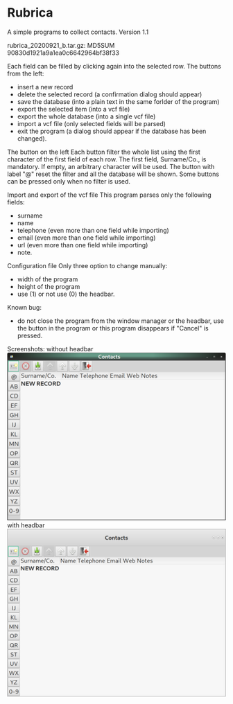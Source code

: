 # Rubrica
A simple programs to collect contacts. Version 1.1

rubrica_20200921_b.tar.gz: MD5SUM 90830d1921a9a1ea0c6642964bf38f33

Each field can be filled by clicking again into the selected row.
The buttons from the left:
- insert a new record
- delete the selected record (a confirmation dialog should appear)
- save the database (into a plain text in the same forlder of the program)
- export the selected item (into a vcf file)
- export the whole database (into a single vcf file)
- import a vcf file (only selected fields will be parsed)
- exit the program (a dialog should appear if the database has been changed).

The button on the left
Each button filter the whole list using the first character of the first field of each row.
The first field, Surname/Co., is mandatory. If empty, an arbitrary character will be used.
The button with label "@" reset the filter and all the database will be shown.
Some buttons can be pressed only when no filter is used.

Import and export of the vcf file
This program parses only the following fields:
- surname
- name
- telephone (even more than one field while importing)
- email (even more than one field while importing)
- url (even more than one field while importing)
- note.

Configuration file
Only three option to change manually:
- width of the program
- height of the program
- use (1) or not use (0) the headbar.

Known bug:
- do not close the program from the window manager or the headbar, use the button in the program
or this program disappears if "Cancel" is pressed.

Screenshots:
without headbar
![My image](https://github.com/frank038/Rubrica/blob/master/Image1.png)
with headbar
![My image](https://github.com/frank038/Rubrica/blob/master/Image2.png)
